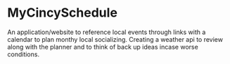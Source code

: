 # MyCincySchedule
An application/website to reference local events through links with
a calendar to plan monthy local socializing.
Creating a weather api to review along with the planner and to think of back up ideas incase worse conditions.
